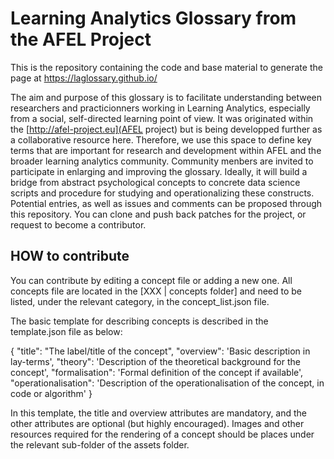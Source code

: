 # Learning Analytics Glossary from the AFEL Project

This is the repository containing the code and base material to generate the page at https://laglossary.github.io/

The aim and purpose of this glossary is to facilitate understanding between researchers and practicionners working in Learning Analytics, especially from a social, self-directed learning point of view. It was originated within the [http://afel-project.eu](AFEL project) but is being developped further as a collaborative resource here. Therefore, we use this space to define key terms that are important for research and development within AFEL and the broader learning analytics community. Community menbers are invited to participate in enlarging and improving the glossary. Ideally, it will build a bridge from abstract psychological concepts to concrete data science scripts and procedure for studying and operationalizing these constructs. Potential entries, as well as issues and comments can be proposed through this repository. You can clone and push back patches for the project, or request to become a contributor.


## HOW to contribute 

You can contribute by editing a concept file or adding a new one. All concepts file are located in the [XXX | concepts folder] and need to be listed, under the relevant category, in the concept_list.json file.

The basic template for describing concepts is described in the template.json file as below:

{
    "title": "The label/title of the concept",
    "overview": 'Basic description in lay-terms',
    "theory": 'Description of the theoretical background for the concept',
    "formalisation": 'Formal definition of the concept if available',
    "operationalisation": 'Description of the operationalisation of the concept, in code or algorithm'
}

In this template, the title and overview attributes are mandatory, and the other attributes are optional (but highly encouraged). Images and other resources required for the rendering of a concept should be places under the relevant sub-folder of the assets folder.
